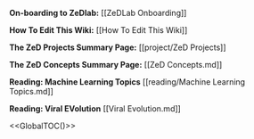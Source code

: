 **On-boarding to ZeDlab:** [[ZeDLab Onboarding]]

**How To Edit This Wiki:** [[How To Edit This Wiki]]

**The ZeD Projects Summary Page:** [[project/ZeD Projects]]

**The ZeD Concepts Summary Page:** [[ZeD Concepts.md]]

**Reading: Machine Learning Topics** [[reading/Machine Learning Topics.md]]

**Reading: Viral EVolution** [[Viral Evolution.md]]

<<GlobalTOC()>>
